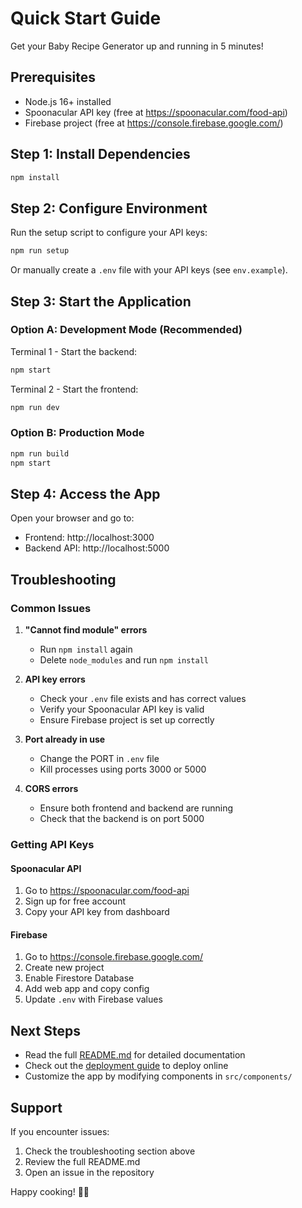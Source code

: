 # Quick Start Guide

Get your Baby Recipe Generator up and running in 5 minutes!

## Prerequisites

- Node.js 16+ installed
- Spoonacular API key (free at https://spoonacular.com/food-api)
- Firebase project (free at https://console.firebase.google.com/)

## Step 1: Install Dependencies

```bash
npm install
```

## Step 2: Configure Environment

Run the setup script to configure your API keys:

```bash
npm run setup
```

Or manually create a `.env` file with your API keys (see `env.example`).

## Step 3: Start the Application

### Option A: Development Mode (Recommended)

Terminal 1 - Start the backend:
```bash
npm start
```

Terminal 2 - Start the frontend:
```bash
npm run dev
```

### Option B: Production Mode

```bash
npm run build
npm start
```

## Step 4: Access the App

Open your browser and go to:
- Frontend: http://localhost:3000
- Backend API: http://localhost:5000

## Troubleshooting

### Common Issues

1. **"Cannot find module" errors**
   - Run `npm install` again
   - Delete `node_modules` and run `npm install`

2. **API key errors**
   - Check your `.env` file exists and has correct values
   - Verify your Spoonacular API key is valid
   - Ensure Firebase project is set up correctly

3. **Port already in use**
   - Change the PORT in `.env` file
   - Kill processes using ports 3000 or 5000

4. **CORS errors**
   - Ensure both frontend and backend are running
   - Check that the backend is on port 5000

### Getting API Keys

#### Spoonacular API
1. Go to https://spoonacular.com/food-api
2. Sign up for free account
3. Copy your API key from dashboard

#### Firebase
1. Go to https://console.firebase.google.com/
2. Create new project
3. Enable Firestore Database
4. Add web app and copy config
5. Update `.env` with Firebase values

## Next Steps

- Read the full [README.md](README.md) for detailed documentation
- Check out the [deployment guide](README.md#deployment) to deploy online
- Customize the app by modifying components in `src/components/`

## Support

If you encounter issues:
1. Check the troubleshooting section above
2. Review the full README.md
3. Open an issue in the repository

Happy cooking! 🍼👶 